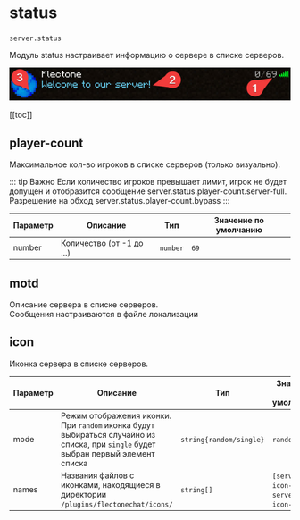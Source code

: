 # status
`server.status`

Модуль status настраивает информацию о сервере в списке серверов.

![Status](status.jpg)

[[toc]]

## player-count
Максимальное кол-во игроков в списке серверов (только визуально).

::: tip Важно
Если количество игроков превышает лимит, игрок не будет допущен и отобразится сообщение server.status.player-count.server-full.
Разрешение на обход server.status.player-count.bypass
:::

| Параметр | Описание                  | Тип      | Значение по умолчанию |
| -------- | ------------------------- | -------- | --------------------- |
| number   | Количество (от -1 до ...) | `number` | `69`                  |


## motd

Описание сервера в списке серверов.\
Сообщения настраиваются в файле локализации

## icon

Иконка сервера в списке серверов.

| Параметр | Описание                                                                                                                           | Тип                     | Значение по умолчанию            |
| -------- | ---------------------------------------------------------------------------------------------------------------------------------- | ----------------------- | -------------------------------- |
| mode     | Режим отображения иконки. При `random` иконка будут выбираться случайно из списка, при `single` будет выбран первый элемент списка | `string{random/single}` | `random`                         |
| names    | Названия файлов с иконками, находящиеся в директории `/plugins/flectonechat/icons/`                                                | `string[]`              | `[server-icon-1, server-icon-2]` |